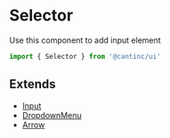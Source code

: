 # Selector

Use this component to add input element

```typescript
import { Selector } from '@cantinc/ui'
```

## Extends

- [Input](/interaction/input)
- [DropdownMenu](/popups/dropdown-menu)
- [Arrow](/icons/arrow)
